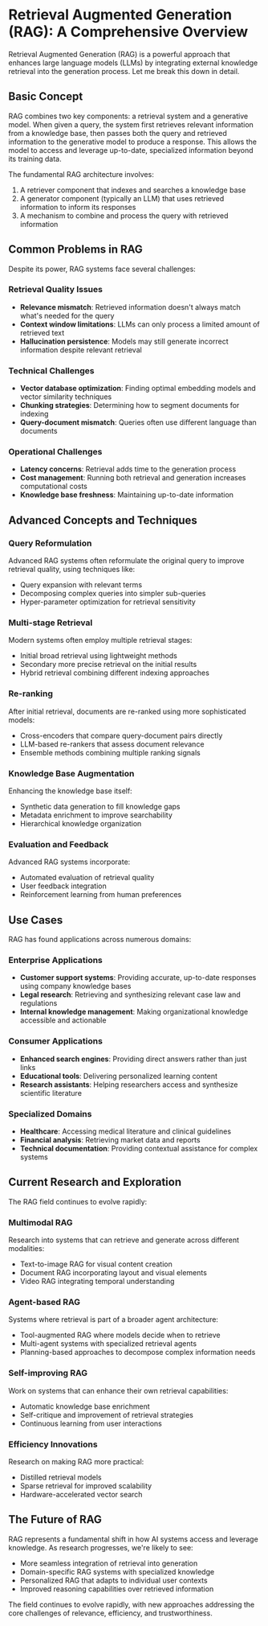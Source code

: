 # Retrieval Augmented Generation (RAG): A Comprehensive Overview

Retrieval Augmented Generation (RAG) is a powerful approach that enhances large language models (LLMs) by integrating external knowledge retrieval into the generation process. Let me break this down in detail.

## Basic Concept

RAG combines two key components: a retrieval system and a generative model. When given a query, the system first retrieves relevant information from a knowledge base, then passes both the query and retrieved information to the generative model to produce a response. This allows the model to access and leverage up-to-date, specialized information beyond its training data.

The fundamental RAG architecture involves:

1. A retriever component that indexes and searches a knowledge base
2. A generator component (typically an LLM) that uses retrieved information to inform its responses
3. A mechanism to combine and process the query with retrieved information

## Common Problems in RAG

Despite its power, RAG systems face several challenges:

### Retrieval Quality Issues
- **Relevance mismatch**: Retrieved information doesn't always match what's needed for the query
- **Context window limitations**: LLMs can only process a limited amount of retrieved text
- **Hallucination persistence**: Models may still generate incorrect information despite relevant retrieval

### Technical Challenges
- **Vector database optimization**: Finding optimal embedding models and vector similarity techniques
- **Chunking strategies**: Determining how to segment documents for indexing
- **Query-document mismatch**: Queries often use different language than documents

### Operational Challenges
- **Latency concerns**: Retrieval adds time to the generation process
- **Cost management**: Running both retrieval and generation increases computational costs
- **Knowledge base freshness**: Maintaining up-to-date information

## Advanced Concepts and Techniques

### Query Reformulation
Advanced RAG systems often reformulate the original query to improve retrieval quality, using techniques like:
- Query expansion with relevant terms
- Decomposing complex queries into simpler sub-queries
- Hyper-parameter optimization for retrieval sensitivity

### Multi-stage Retrieval
Modern systems often employ multiple retrieval stages:
- Initial broad retrieval using lightweight methods
- Secondary more precise retrieval on the initial results
- Hybrid retrieval combining different indexing approaches

### Re-ranking
After initial retrieval, documents are re-ranked using more sophisticated models:
- Cross-encoders that compare query-document pairs directly
- LLM-based re-rankers that assess document relevance
- Ensemble methods combining multiple ranking signals

### Knowledge Base Augmentation
Enhancing the knowledge base itself:
- Synthetic data generation to fill knowledge gaps
- Metadata enrichment to improve searchability
- Hierarchical knowledge organization

### Evaluation and Feedback
Advanced RAG systems incorporate:
- Automated evaluation of retrieval quality
- User feedback integration
- Reinforcement learning from human preferences

## Use Cases

RAG has found applications across numerous domains:

### Enterprise Applications
- **Customer support systems**: Providing accurate, up-to-date responses using company knowledge bases
- **Legal research**: Retrieving and synthesizing relevant case law and regulations
- **Internal knowledge management**: Making organizational knowledge accessible and actionable

### Consumer Applications
- **Enhanced search engines**: Providing direct answers rather than just links
- **Educational tools**: Delivering personalized learning content
- **Research assistants**: Helping researchers access and synthesize scientific literature

### Specialized Domains
- **Healthcare**: Accessing medical literature and clinical guidelines
- **Financial analysis**: Retrieving market data and reports
- **Technical documentation**: Providing contextual assistance for complex systems

## Current Research and Exploration

The RAG field continues to evolve rapidly:

### Multimodal RAG
Research into systems that can retrieve and generate across different modalities:
- Text-to-image RAG for visual content creation
- Document RAG incorporating layout and visual elements
- Video RAG integrating temporal understanding

### Agent-based RAG
Systems where retrieval is part of a broader agent architecture:
- Tool-augmented RAG where models decide when to retrieve
- Multi-agent systems with specialized retrieval agents
- Planning-based approaches to decompose complex information needs

### Self-improving RAG
Work on systems that can enhance their own retrieval capabilities:
- Automatic knowledge base enrichment
- Self-critique and improvement of retrieval strategies
- Continuous learning from user interactions

### Efficiency Innovations
Research on making RAG more practical:
- Distilled retrieval models
- Sparse retrieval for improved scalability
- Hardware-accelerated vector search

## The Future of RAG

RAG represents a fundamental shift in how AI systems access and leverage knowledge. As research progresses, we're likely to see:

- More seamless integration of retrieval into generation
- Domain-specific RAG systems with specialized knowledge
- Personalized RAG that adapts to individual user contexts
- Improved reasoning capabilities over retrieved information

The field continues to evolve rapidly, with new approaches addressing the core challenges of relevance, efficiency, and trustworthiness.
